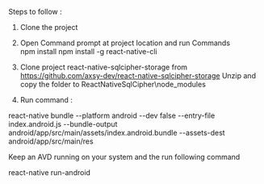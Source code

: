 Steps to follow :

1) Clone the project
2) Open Command prompt at project location and run Commands  
	npm install
	npm install -g react-native-cli
	
3) Clone project react-native-sqlcipher-storage from https://github.com/axsy-dev/react-native-sqlcipher-storage
Unzip and copy the folder to ReactNativeSqlCipher\node_modules

4) Run command :

react-native bundle --platform android --dev false --entry-file index.android.js --bundle-output android/app/src/main/assets/index.android.bundle --assets-dest android/app/src/main/res

Keep an AVD running on your system and the run following command

react-native run-android